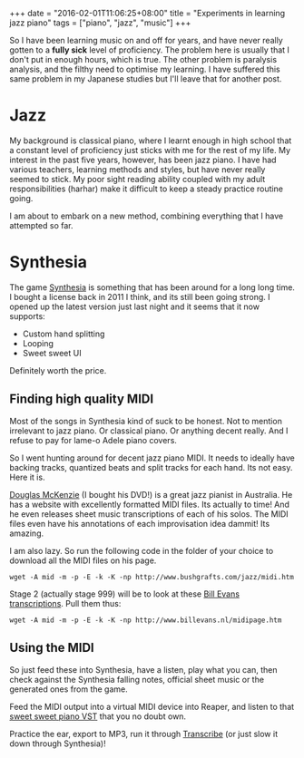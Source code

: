 +++
date = "2016-02-01T11:06:25+08:00"
title = "Experiments in learning jazz piano"
tags = ["piano", "jazz", "music"]
+++

So I have been learning music on and off for years, and have never really gotten to a __fully sick__ level of proficiency. The problem here is usually that I don't put in enough hours, which is true. The other problem is paralysis analysis, and the filthy need to optimise my learning. I have suffered this same problem in my Japanese studies but I'll leave that for another post.

# Jazz

My background is classical piano, where I learnt enough in high school that a constant level of proficiency just sticks with me for the rest of my life. My interest in the past five years, however, has been jazz piano. I have had various teachers, learning methods and styles, but have never really seemed to stick. My poor sight reading ability coupled with my adult responsibilities (harhar) make it difficult to keep a steady practice routine going.

I am about to embark on a new method, combining everything that I have attempted so far.

# Synthesia

The game [Synthesia](http://www.synthesiagame.com) is something that has been around for a long long time. I bought a license back in 2011 I think, and its still been going strong. I opened up the latest version just last night and it seems that it now supports:

- Custom hand splitting
- Looping
- Sweet sweet UI

Definitely worth the price.

## Finding high quality MIDI

Most of the songs in Synthesia kind of suck to be honest. Not to mention irrelevant to jazz piano. Or classical piano. Or anything decent really. And I refuse to pay for lame-o Adele piano covers.

So I went hunting around for decent jazz piano MIDI. It needs to ideally have backing tracks, quantized beats and split tracks for each hand. Its not easy. Here it is.

[Douglas McKenzie](http://www.bushgrafts.com) (I bought his DVD!) is a great jazz pianist in Australia. He has a website with excellently formatted MIDI files. Its actually to time! And he even releases sheet music transcriptions of each of his solos. The MIDI files even have his annotations of each improvisation idea dammit! Its amazing.

I am also lazy. So run the following code in the folder of your choice to download all the MIDI files on his page.

```
wget -A mid -m -p -E -k -K -np http://www.bushgrafts.com/jazz/midi.htm
```

Stage 2 (actually stage 999) will be to look at these [Bill Evans transcriptions](http://www.billevans.nl/midipage.htm). Pull them thus:

```
wget -A mid -m -p -E -k -K -np http://www.billevans.nl/midipage.htm
```

## Using the MIDI

So just feed these into Synthesia, have a listen, play what you can, then check against the Synthesia falling notes, official sheet music or the generated ones from the game.

Feed the MIDI output into a virtual MIDI device into Reaper, and listen to that [sweet sweet piano VST](https://www.pianoteq.com/) that you no doubt own.

Practice the ear, export to MP3, run it through [Transcribe](http://www.seventhstring.com/) (or just slow it down through Synthesia)!
